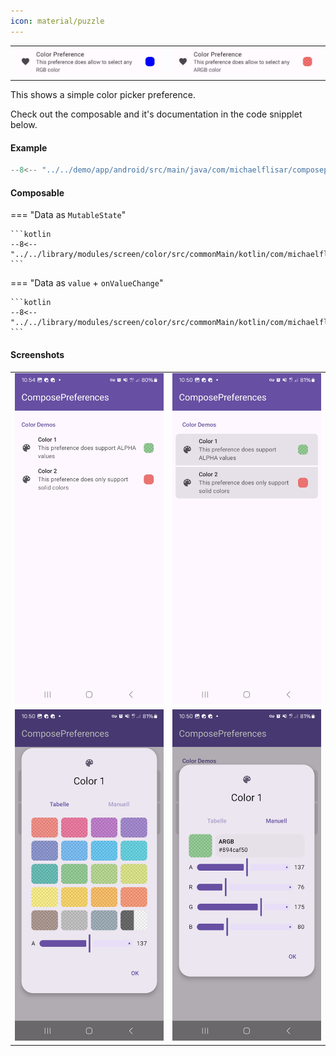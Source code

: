 ```yaml
---
icon: material/puzzle
---
```


|                                                   |                                                   |
|---------------------------------------------------|---------------------------------------------------|
| ![Screenshot](../screenshots/previews/color1.jpg) | ![Screenshot](../screenshots/previews/color2.jpg) |

This shows a simple color picker preference.

Check out the composable and it's documentation in the code snipplet below.

#### Example

```kotlin
--8<-- "../../demo/app/android/src/main/java/com/michaelflisar/composepreferences/demo/demos/PrefScreenDemo.kt:demo-color"
```

#### Composable

=== "Data as `MutableState`"

    ```kotlin
    --8<-- "../../library/modules/screen/color/src/commonMain/kotlin/com/michaelflisar/composepreferences/screen/color/PreferenceColor.kt:constructor"
    ```

=== "Data as `value` + `onValueChange`"

    ```kotlin
    --8<-- "../../library/modules/screen/color/src/commonMain/kotlin/com/michaelflisar/composepreferences/screen/color/PreferenceColor.kt:constructor2"
    ```

#### Screenshots

|                                                       |                                                       |
|-------------------------------------------------------|-------------------------------------------------------|
| ![Screenshot](../screenshots/color/color-default.jpg) | ![Screenshot](../screenshots/color/color-modern.jpg)  |
| ![Screenshot](../screenshots/color/color-dialog.jpg)  | ![Screenshot](../screenshots/color/color-dialog2.jpg) |